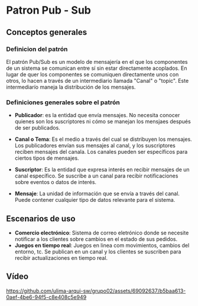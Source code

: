 # Patron Pub - Sub

## Conceptos generales 

### Definicion del patrón 
El patrón Pub/Sub es un modelo de mensajería en el que los componentes de un sistema se comunican entre sí sin estar directamente acoplados. En lugar de quer los componentes se comuniquen directamente unos con otros, lo hacen a través de un intermediario llamada "Canal" o "topic". Este intermediarío maneja la distribución de los mensajes. 

### Definiciones generales sobre el patrón
* **Publicador**: es la entidad que envía mensajes. No necesita conocer quienes son los suscriptores ni cómo se manejan los mensjaes después de ser publicados. 

* **Canal o Tema**: Es el medio a través del cual se distribuyen los mensajes. Los publicadores envían sus mensajes al canal, y los suscriptores reciben mensajes del canala. Los canales pueden ser específicos para ciertos tipos de mensajes. 

* **Suscriptor**: Es la entidad que expresa interés en recibir mensajes de un canal específico. Se suscribe a un canal para recibir notificaciones sobre eventos o datos de interés.

* **Mensaje**:  La unidad de información que se envía a través del canal. Puede contener cualquier tipo de datos relevante para el sistema.

## Escenarios de uso 

* **Comercio electrónico**: Sistema de correo eletrónico donde se necesite notificar a los clientes sobre cambios en el estado de sus pedidos.
* **Juegos en tiempo real**: Juegos en linea com movimientos, cambios del entorno, tc. Se publican en un canal y los clientes se suscriben para recibir actualizaciones en tiempo real.  

## Vídeo

https://github.com/ulima-arqui-sw/grupo02/assets/69092637/b5baa613-0aef-4be6-94f5-c8e408c5e949

